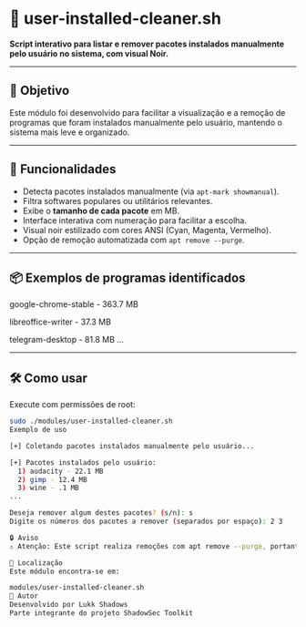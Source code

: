 # 🧹 user-installed-cleaner.sh

**Script interativo para listar e remover pacotes instalados manualmente pelo usuário no sistema, com visual Noir.**

---

## 🎯 Objetivo

Este módulo foi desenvolvido para facilitar a visualização e a remoção de programas que foram instalados manualmente pelo usuário, mantendo o sistema mais leve e organizado.

---

## 🚀 Funcionalidades

- Detecta pacotes instalados manualmente (via `apt-mark showmanual`).
- Filtra softwares populares ou utilitários relevantes.
- Exibe o **tamanho de cada pacote** em MB.
- Interface interativa com numeração para facilitar a escolha.
- Visual noir estilizado com cores ANSI (Cyan, Magenta, Vermelho).
- Opção de remoção automatizada com `apt remove --purge`.

---

## 📦 Exemplos de programas identificados

google-chrome-stable - 363.7 MB

libreoffice-writer - 37.3 MB

telegram-desktop - 81.8 MB
...

---

## 🛠️ Como usar

Execute com permissões de root:

```bash
sudo ./modules/user-installed-cleaner.sh
Exemplo de uso

[+] Coletando pacotes instalados manualmente pelo usuário...

[+] Pacotes instalados pelo usuário:
  1) audacity - 22.1 MB
  2) gimp - 12.4 MB
  3) wine - .1 MB
...

Deseja remover algum destes pacotes? (s/n): s
Digite os números dos pacotes a remover (separados por espaço): 2 3

🔒 Aviso
⚠️ Atenção: Este script realiza remoções com apt remove --purge, portanto use com cautela. Sempre revise os pacotes antes de confirmar a exclusão.

📁 Localização
Este módulo encontra-se em:

modules/user-installed-cleaner.sh
👤 Autor
Desenvolvido por Lukk Shadows
Parte integrante do projeto ShadowSec Toolkit
